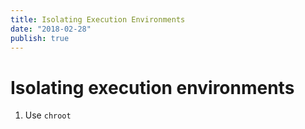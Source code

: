 ```yaml
---
title: Isolating Execution Environments
date: "2018-02-28"
publish: true
---
```



# Isolating execution environments

1. Use `chroot`